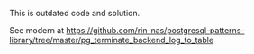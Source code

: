This is outdated code and solution. 

See modern at https://github.com/rin-nas/postgresql-patterns-library/tree/master/pg_terminate_backend_log_to_table
